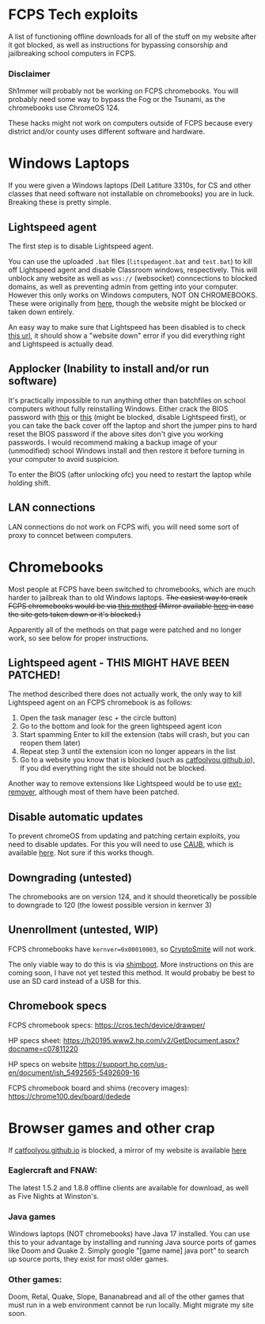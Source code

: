 # FCPS Tech exploits
A list of functioning offline downloads for all of the stuff on my website after it got blocked, as well as instructions for bypassing consorship and jailbreaking school computers in FCPS.

### Disclaimer
Sh1mmer will probably not be working on FCPS chromebooks. You will probably need some way to bypass the Fog or the Tsunami, as the chromebooks use ChromeOS 124.

These hacks might not work on computers outside of FCPS because every district and/or county uses different software and hardware.

# Windows Laptops
If you were given a Windows laptops (Dell Latiture 3310s, for CS and other classes that need software not installable on chromebooks) you are in luck. Breaking these is pretty simple.
## Lightspeed agent
The first step is to disable Lightspeed agent.

You can use the uploaded `.bat` files (`litspedagent.bat` and `test.bat`) to kill off Lightspeed agent and disable Classroom windows, respectively. This will unblock any website as well as `wss://` (websocket) conncections to blocked domains, as well as preventing admin from getting into your computer. However this only works on Windows computers, NOT ON CHROMEBOOKS. These were originally from [here](https://fcpsoff.github.io/lightspeed.html), though the website might be blocked or taken down entirely.

An easy way to make sure that Lightspeed has been disabled is to check [this url](https://localhost:6543/block), it should show a "website down" error if you did everything right and Lightspeed is actually dead.

## Applocker (Inability to install and/or run software)
It's practically impossible to run anything other than batchfiles on school computers without fully reinstalling Windows. Either crack the BIOS password with [this](https://bios-pw.org/) or [this](http://www.biospassword.net/) (might be blocked, disable Lightspeed first), or you can take the back cover off the laptop and short the jumper pins to hard reset the BIOS password if the above sites don't give you working passwords. I would recommend making a backup image of your (unmodified) school Windows install and then restore it before turning in your computer to avoid suspicion.

To enter the BIOS (after unlocking ofc) you need to restart the laptop while holding shift.

## LAN connections
LAN connections do not work on FCPS wifi, you will need some sort of proxy to conncet between computers.

# Chromebooks
Most people at FCPS have been switched to chromebooks, which are much harder to jailbreak than to old Windows laptops. 
~~The easiest way to crack FCPS chromebooks would be via [this method](https://github.com/CaenJones/Chromebook-Testing/blob/main/README.md) (Mirror available [here](https://github.com/catfoolyou/Block-Bypass/blob/main/Chromebooks.md) in case the site gets taken down or it's blocked.)~~

Apparently all of the methods on that page were patched and no longer work, so see below for proper instructions.

## Lightspeed agent - THIS MIGHT HAVE BEEN PATCHED!
The method described there does not actually work, the only way to kill Lightspeed agent on an FCPS chromebook is as follows:
1) Open the task manager (esc + the circle button)
2) Go to the bottom and look for the green lightspeed agent icon
3) Start spamming Enter to kill the extension (tabs will crash, but you can reopen them later)
4) Repeat step 3 until the extension icon no longer appears in the list
5) Go to a website you know that is blocked (such as [catfoolyou.github.io](https://catfoolyou.github.io)), If you did everything right the site should not be blocked.

Another way to remove extensions like Lightspeed would be to use [ext-remover](https://github.com/3kh0/ext-remover), although most of them have been patched.

## Disable automatic updates
To prevent chromeOS from updating and patching certain exploits, you need to disable updates. For this you will need to use [CAUB](https://github.com/red-stone-network/bypass-central/blob/main/chromebooks/caub.md), which is available [here](https://github.com/catfoolyou/Block-Bypass/blob/main/chrome%20automatic%20update%20blocker.html). Not sure if this works though.

## Downgrading (untested)
The chromebooks are on version 124, and it should theoretically be possible to downgrade to 120 (the lowest possible version in kernver 3)

## Unenrollment (untested, WIP)
FCPS chromebooks have `kernver=0x00010003`, so [CryptoSmite](https://github.com/FWSmasher/CryptoSmite) will not work.

The only viable way to do this is via [shimboot](https://shimboot.ading.dev/). More instructions on this are coming soon, I have not yet tested this method.
It would probaby be best to use an SD card instead of a USB for this.

## Chromebook specs
FCPS chromebook specs:
https://cros.tech/device/drawper/

HP specs sheet: https://h20195.www2.hp.com/v2/GetDocument.aspx?docname=c07811220

HP specs on website https://support.hp.com/us-en/document/ish_5492565-5492609-16

FCPS chromebook board and shims (recovery images):
https://chrome100.dev/board/dedede

# Browser games and other crap
If [catfoolyou.github.io](https://catfoolyou.github.io) is blocked, a mirror of my website is available [here](https://eldritchdev2.github.io/Website-v2/)
### Eaglercraft and FNAW:
The latest 1.5.2 and 1.8.8 offline clients are available for download, as well as Five Nights at Winston's.
### Java games
Windows laptops (NOT chromebooks) have Java 17 installed. You can use this to your advantage by installing and running Java source ports of games like Doom and Quake 2. 
Simply google "[game name] java port" to search up source ports, they exist for most older games.
### Other games:
Doom, Retal, Quake, Slope, Bananabread and all of the other games that must run in a web environment cannot be run locally. Might migrate my site soon.
